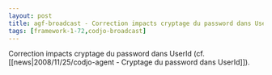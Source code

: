 ```yaml
---
layout: post
title: agf-broadcast - Correction impacts cryptage du password dans UserId
tags: [framework-1-72,codjo-broadcast]
---
```

Correction impacts cryptage du password dans UserId (cf. [[news|2008/11/25/codjo-agent - Cryptage du password dans UserId]]).